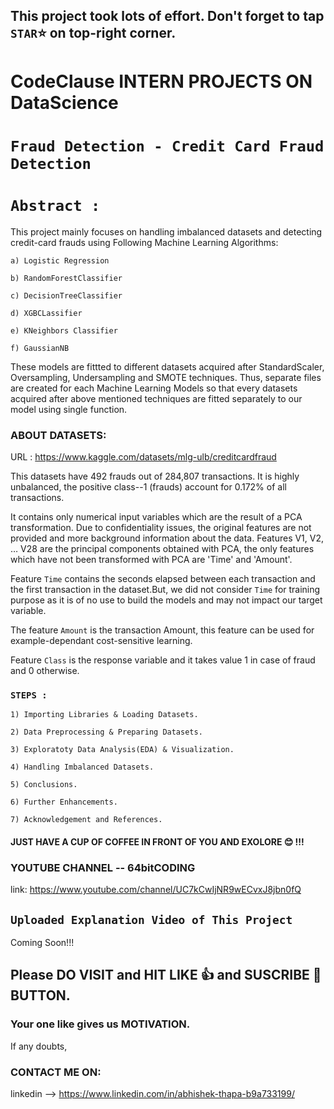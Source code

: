 ## This project took lots of effort. Don't forget to tap `STAR`⭐ on top-right corner.

# CodeClause INTERN PROJECTS ON DataScience

# `Fraud Detection - Credit Card Fraud Detection`

# `Abstract :` 

This project mainly focuses on handling imbalanced datasets and detecting credit-card frauds using Following Machine Learning Algorithms:

    a) Logistic Regression

    b) RandomForestClassifier

    c) DecisionTreeClassifier

    d) XGBCLassifier

    e) KNeighbors Classifier

    f) GaussianNB 

These models are fittted to different datasets acquired after StandardScaler, Oversampling, Undersampling and SMOTE techniques.
Thus, separate files are created for each Machine Learning Models so that every datasets acquired after above mentioned techniques are fitted separately to our model using single function.


### ABOUT DATASETS: 

URL : https://www.kaggle.com/datasets/mlg-ulb/creditcardfraud

This datasets have 492 frauds out of 284,807 transactions. It is highly unbalanced, the positive class--1 (frauds) account for 0.172% of all transactions.

It contains only numerical input variables which are the result of a PCA transformation. Due to confidentiality issues, the original features are not provided and more background information about the data. Features V1, V2, … V28 are the principal components obtained with PCA, the only features which have not been transformed with PCA are 'Time' and 'Amount'.

Feature `Time` contains the seconds elapsed between each transaction and the first transaction in the dataset.But, we did not consider `Time` for training purpose as it is of no use to build the models and may not impact our target variable.

The feature `Amount` is the transaction Amount, this feature can be used for example-dependant cost-sensitive learning.

Feature `Class` is the response variable and it takes value 1 in case of fraud and 0 otherwise.

### `STEPS : `
 

    1) Importing Libraries & Loading Datasets.

    2) Data Preprocessing & Preparing Datasets.

    3) Exploratoty Data Analysis(EDA) & Visualization.

    4) Handling Imbalanced Datasets. 

    5) Conclusions.

    6) Further Enhancements.

    7) Acknowledgement and References.


#### JUST HAVE A CUP OF COFFEE IN FRONT OF YOU AND EXOLORE 😊 !!! 

### YOUTUBE CHANNEL -- 64bitCODING

link: https://www.youtube.com/channel/UC7kCwIjNR9wECvxJ8jbn0fQ

## `Uploaded Explanation Video of This Project`

Coming Soon!!!

## Please DO VISIT and HIT LIKE 👍 and SUSCRIBE 🔔 BUTTON.
### Your one like gives us MOTIVATION.

If any doubts,

### CONTACT ME ON:

linkedin --> https://www.linkedin.com/in/abhishek-thapa-b9a733199/
